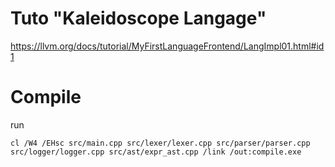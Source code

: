 # Tuto "Kaleidoscope Langage" 
https://llvm.org/docs/tutorial/MyFirstLanguageFrontend/LangImpl01.html#id1

# Compile
run
```
cl /W4 /EHsc src/main.cpp src/lexer/lexer.cpp src/parser/parser.cpp src/logger/logger.cpp src/ast/expr_ast.cpp /link /out:compile.exe
```